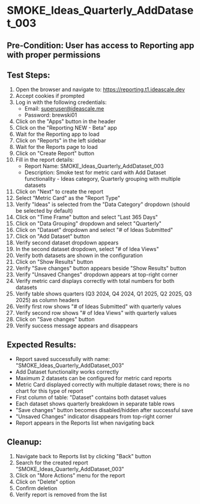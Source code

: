 # SMOKE_Ideas_Quarterly_AddDataset_003

## Pre-Condition: User has access to Reporting app with proper permissions

## Test Steps:
1. Open the browser and navigate to: https://reporting.t1.ideascale.dev
2. Accept cookies if prompted
3. Log in with the following credentials:
   - Email: superuser@ideascale.me
   - Password: brewski01
4. Click on the "Apps" button in the header
5. Click on the "Reporting NEW - Beta" app
6. Wait for the Reporting app to load
7. Click on "Reports" in the left sidebar
8. Wait for the Reports page to load
9. Click on "Create Report" button
10. Fill in the report details:
    - Report Name: SMOKE_Ideas_Quarterly_AddDataset_003
    - Description: Smoke test for metric card with Add Dataset functionality - Ideas category, Quarterly grouping with multiple datasets
11. Click on "Next" to create the report
12. Select "Metric Card" as the "Report Type"
13. Verify "Ideas" is selected from the "Data Category" dropdown (should be selected by default)
14. Click on "Time Frame" button and select "Last 365 Days"
15. Click on "Data Grouping" dropdown and select "Quarterly"
16. Click on "Dataset" dropdown and select "# of Ideas Submitted"
17. Click on "Add Dataset" button
18. Verify second dataset dropdown appears
19. In the second dataset dropdown, select "# of Idea Views"
20. Verify both datasets are shown in the configuration
21. Click on "Show Results" button
22. Verify "Save changes" button appears beside "Show Results" button
23. Verify "Unsaved Changes" dropdown appears at top-right corner
24. Verify metric card displays correctly with total numbers for both datasets
25. Verify table shows quarters (Q3 2024, Q4 2024, Q1 2025, Q2 2025, Q3 2025) as column headers
26. Verify first row shows "# of Ideas Submitted" with quarterly values
27. Verify second row shows "# of Idea Views" with quarterly values
28. Click on "Save changes" button
29. Verify success message appears and disappears

## Expected Results:
- Report saved successfully with name: "SMOKE_Ideas_Quarterly_AddDataset_003"
- Add Dataset functionality works correctly
- Maximum 2 datasets can be configured for metric card reports
- Metric Card displayed correctly with multiple dataset rows; there is no chart for this type of report
- First column of table: "Dataset" contains both dataset values
- Each dataset shows quarterly breakdown in separate table rows
- "Save changes" button becomes disabled/hidden after successful save
- "Unsaved Changes" indicator disappears from top-right corner
- Report appears in the Reports list when navigating back

## Cleanup:
1. Navigate back to Reports list by clicking "Back" button
2. Search for the created report "SMOKE_Ideas_Quarterly_AddDataset_003"
3. Click on "More Actions" menu for the report
4. Click on "Delete" option 
5. Confirm deletion
6. Verify report is removed from the list